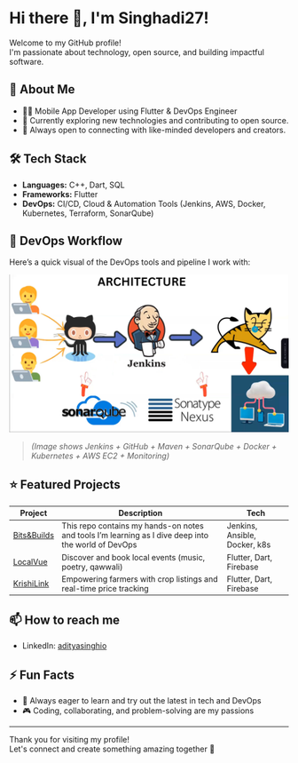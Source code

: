 # Hi there 👋, I'm Singhadi27!

Welcome to my GitHub profile!  
I'm passionate about technology, open source, and building impactful software.

## 🚀 About Me

- 👨‍💻 Mobile App Developer using Flutter & DevOps Engineer  
- 🌱 Currently exploring new technologies and contributing to open source.  
- 🤝 Always open to connecting with like-minded developers and creators.

## 🛠️ Tech Stack

- **Languages:** C++, Dart, SQL  
- **Frameworks:** Flutter  
- **DevOps:** CI/CD, Cloud & Automation Tools (Jenkins, AWS, Docker, Kubernetes, Terraform, SonarQube)

## 🔧 DevOps Workflow

Here’s a quick visual of the DevOps tools and pipeline I work with:

![DevOps Architecture](devops-architecture.png)

> *(Image shows Jenkins + GitHub + Maven + SonarQube + Docker + Kubernetes + AWS EC2 + Monitoring)*

## ⭐ Featured Projects

| Project | Description | Tech |
| ------- | ----------- | ---- |
| [Bits&Builds](https://github.com/Singhadi27/devops-learning-journey.git) | This repo contains my hands-on notes and tools I’m learning as I dive deep into the world of DevOps | Jenkins, Ansible, Docker, k8s 
| [LocalVue](https://github.com/Singhadi27/loacalvue) | Discover and book local events (music, poetry, qawwali) | Flutter, Dart, Firebase |
| [KrishiLink](https://github.com/Singhadi27/krishilinkapp) | Empowering farmers with crop listings and real-time price tracking | Flutter, Dart, Firebase |





## 📫 How to reach me

- LinkedIn: [adityasinghio](https://www.linkedin.com/in/adityasinghio/)

## ⚡ Fun Facts

- 🚀 Always eager to learn and try out the latest in tech and DevOps  
- 🎮 Coding, collaborating, and problem-solving are my passions  

---

Thank you for visiting my profile!  
Let's connect and create something amazing together 🚀
